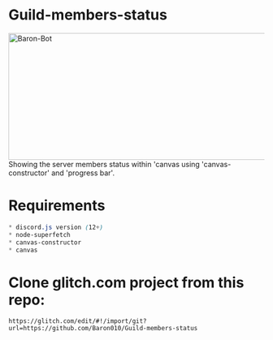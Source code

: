 # Guild-members-status

<img width="540" height="250" align="center" style="float: left; margin: 0 10px 0 0;" alt="Baron-Bot" src="https://pasteboard.co/Jb59aCy.png">

Showing the server members status within 'canvas using 'canvas-constructor' and 'progress bar'.

# Requirements

```css
* discord.js version (12+)
* node-superfetch
* canvas-constructor
* canvas
```

# Clone glitch.com project from this repo: 

```
https://glitch.com/edit/#!/import/git?url=https://github.com/Baron010/Guild-members-status
```
